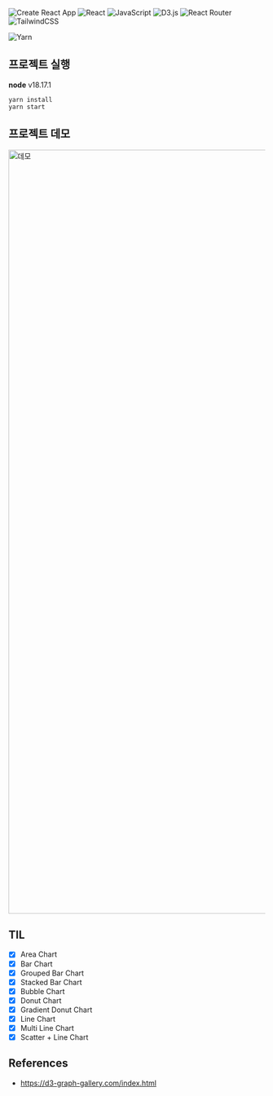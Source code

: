 <img src="https://capsule-render.vercel.app/api?section=header&type=waving&height=300&text=Study%20D3&color=gradient&fontSize=90&animation=fadeIn" alt="" />

![Create React App](https://img.shields.io/badge/create--react--app-303846?style=for-the-badge&logo=createreactapp&logoColor=09D3AC)
![React](https://img.shields.io/badge/react-%2320232a.svg?style=for-the-badge&logo=react&logoColor=%2361DAFB)
![JavaScript](https://img.shields.io/badge/javascript-%23323330.svg?style=for-the-badge&logo=javascript&logoColor=%23F7DF1E)
![D3.js](https://img.shields.io/badge/D3.js-%23f9a03c.svg?style=for-the-badge&logo=d3.js&logoColor=white)
![React Router](https://img.shields.io/badge/React_Router-CA4245?style=for-the-badge&logo=react-router&logoColor=white)
![TailwindCSS](https://img.shields.io/badge/tailwindcss-%2338B2AC.svg?style=for-the-badge&logo=tailwind-css&logoColor=white)

![Yarn](https://img.shields.io/badge/yarn-%232C8EBB.svg?style=for-the-badge&logo=yarn&logoColor=white)

## 프로젝트 실행

**node** v18.17.1

```
yarn install
yarn start
```

## 프로젝트 데모

<img width="1500" alt="데모" src="https://github.com/akffkdahffkdgo77/study-d3js/assets/52883505/184cf48e-7ea8-4ab0-9edc-ab1f6320de4d">

## TIL

- [x] Area Chart
- [x] Bar Chart
- [x] Grouped Bar Chart
- [x] Stacked Bar Chart
- [x] Bubble Chart
- [x] Donut Chart
- [x] Gradient Donut Chart
- [x] Line Chart
- [x] Multi Line Chart
- [x] Scatter + Line Chart

## References
- https://d3-graph-gallery.com/index.html
